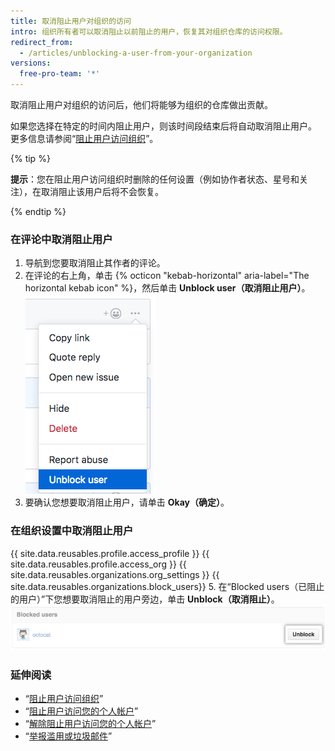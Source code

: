 ```yaml
---
title: 取消阻止用户对组织的访问
intro: 组织所有者可以取消阻止以前阻止的用户，恢复其对组织仓库的访问权限。
redirect_from:
  - /articles/unblocking-a-user-from-your-organization
versions:
  free-pro-team: '*'
---
```


取消阻止用户对组织的访问后，他们将能够为组织的仓库做出贡献。

如果您选择在特定的时间内阻止用户，则该时间段结束后将自动取消阻止用户。 更多信息请参阅“[阻止用户访问组织](/articles/blocking-a-user-from-your-organization)”。

{% tip %}

**提示**：您在阻止用户访问组织时删除的任何设置（例如协作者状态、星号和关注），在取消阻止该用户后将不会恢复。

{% endtip %}

### 在评论中取消阻止用户

1. 导航到您要取消阻止其作者的评论。
2. 在评论的右上角，单击 {% octicon "kebab-horizontal" aria-label="The horizontal kebab icon" %}，然后单击 **Unblock user（取消阻止用户）**。 ![显示取消阻止用户选项的水平烤肉串图标和评论审核菜单](/assets/images/help/repository/comment-menu-unblock-user.png)
3. 要确认您想要取消阻止用户，请单击 **Okay（确定）**。

### 在组织设置中取消阻止用户

{{ site.data.reusables.profile.access_profile }}
{{ site.data.reusables.profile.access_org }}
{{ site.data.reusables.organizations.org_settings }}
{{ site.data.reusables.organizations.block_users}}
5. 在“Blocked users（已阻止的用户）”下您想要取消阻止的用户旁边，单击 **Unblock（取消阻止）**。 ![取消阻止用户按钮](/assets/images/help/organizations/org-unblock-user-button.png)

### 延伸阅读

- “[阻止用户访问组织](/articles/blocking-a-user-from-your-organization)”
- “[阻止用户访问您的个人帐户](/articles/blocking-a-user-from-your-personal-account)”
- “[解除阻止用户访问您的个人帐户](/articles/unblocking-a-user-from-your-personal-account)”
- “[举报滥用或垃圾邮件](/articles/reporting-abuse-or-spam)”
